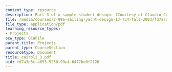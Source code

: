 ```yaml
---
content_type: resource
description: Part 3 of a sample student design. (Courtesy of Claudio Cairoli.)
file: /media/courses/2-996-sailing-yacht-design-13-734-fall-2003/fd7a7d5ca653525099e46477be0f2126_cairoli_3.pdf
file_type: application/pdf
learning_resource_types:
- Projects
ocw_type: OCWFile
parent_title: Projects
parent_type: CourseSection
resourcetype: Document
title: cairoli_3.pdf
uid: fd7a7d5c-a653-5250-99e4-6477be0f2126
---
```

